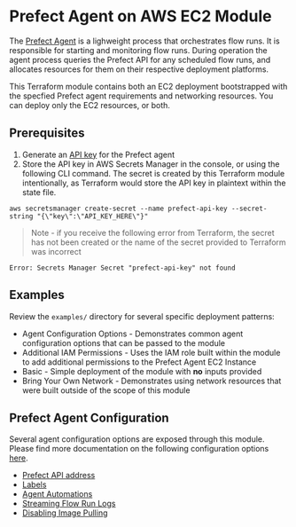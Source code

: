 # Prefect Agent on AWS EC2 Module

The [Prefect Agent](https://docs.prefect.io/orchestration/agents/overview.html) is a lighweight process that orchestrates flow runs.  It is responsible for starting and monitoring flow runs. During operation the agent process queries the Prefect API for any scheduled flow runs, and allocates resources for them on their respective deployment platforms.

This Terraform module contains both an EC2 deployment bootstrapped with the specfied Prefect agent requirements and networking resources. You can deploy only the EC2 resources, or both.

## Prerequisites

1. Generate an [API key](https://docs.prefect.io/orchestration/concepts/api_keys.html#using-api-keys) for the Prefect agent
2. Store the API key in AWS Secrets Manager in the console, or using the following CLI command.  The secret is created by this Terraform module intentionally, as Terraform would store the API key in plaintext within the state file.
```
aws secretsmanager create-secret --name prefect-api-key --secret-string "{\"key\":\"API_KEY_HERE\"}"
```
> Note - if you receive the following error from Terraform, the secret has not been created or the name of the secret provided to Terraform was incorrect
```
Error: Secrets Manager Secret "prefect-api-key" not found
```

## Examples

Review the `examples/` directory for several specific deployment patterns:
* Agent Configuration Options - Demonstrates common agent configuration options that can be passed to the module  
* Additional IAM Permissions - Uses the IAM role built within the module to add additional permissions to the Prefect Agent EC2 Instance
* Basic - Simple deployment of the module with **no** inputs provided
* Bring Your Own Network - Demonstrates using network resources that were built outside of the scope of this module 

## Prefect Agent Configuration

Several agent configuration options are exposed through this module.  Please find more documentation on the following configuration options [here](https://docs.prefect.io/orchestration/agents/overview.html#common-configuration-options).
* [Prefect API address](https://docs.prefect.io/orchestration/agents/overview.html#prefect-api-address)
* [Labels](https://docs.prefect.io/orchestration/agents/overview.html#labels)
* [Agent Automations](https://docs.prefect.io/orchestration/agents/overview.html#agent-automations)
* [Streaming Flow Run Logs](https://docs.prefect.io/orchestration/agents/docker.html#streaming-flow-run-logs)
* [Disabling Image Pulling](https://docs.prefect.io/orchestration/agents/docker.html#disabling-image-pulling)
